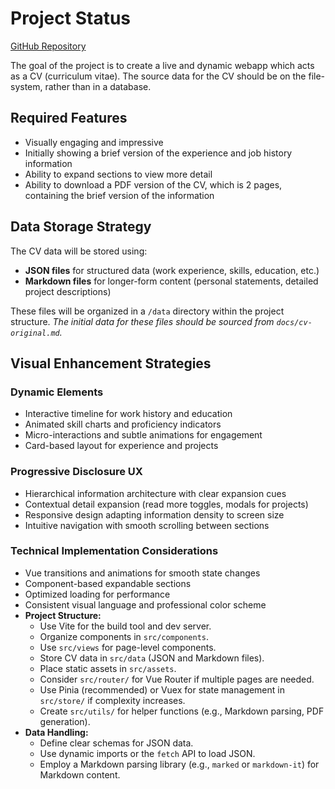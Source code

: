 # Project Status

[GitHub Repository](https://github.com/levofski/live-cv)

The goal of the project is to create a live and dynamic webapp which acts as a CV (curriculum vitae).
The source data for the CV should be on the file-system, rather than in a database.

## Required Features
- Visually engaging and impressive
- Initially showing a brief version of the experience and job history information
- Ability to expand sections to view more detail
- Ability to download a PDF version of the CV, which is 2 pages, containing the brief version of the information

## Data Storage Strategy
The CV data will be stored using:
- **JSON files** for structured data (work experience, skills, education, etc.)
- **Markdown files** for longer-form content (personal statements, detailed project descriptions)

These files will be organized in a `/data` directory within the project structure.
*The initial data for these files should be sourced from `docs/cv-original.md`.*

## Visual Enhancement Strategies
### Dynamic Elements
- Interactive timeline for work history and education
- Animated skill charts and proficiency indicators
- Micro-interactions and subtle animations for engagement
- Card-based layout for experience and projects

### Progressive Disclosure UX
- Hierarchical information architecture with clear expansion cues
- Contextual detail expansion (read more toggles, modals for projects)
- Responsive design adapting information density to screen size
- Intuitive navigation with smooth scrolling between sections

### Technical Implementation Considerations
- Vue transitions and animations for smooth state changes
- Component-based expandable sections
- Optimized loading for performance
- Consistent visual language and professional color scheme
- **Project Structure:**
    - Use Vite for the build tool and dev server.
    - Organize components in `src/components`.
    - Use `src/views` for page-level components.
    - Store CV data in `src/data` (JSON and Markdown files).
    - Place static assets in `src/assets`.
    - Consider `src/router/` for Vue Router if multiple pages are needed.
    - Use Pinia (recommended) or Vuex for state management in `src/store/` if complexity increases.
    - Create `src/utils/` for helper functions (e.g., Markdown parsing, PDF generation).
- **Data Handling:**
    - Define clear schemas for JSON data.
    - Use dynamic imports or the `fetch` API to load JSON.
    - Employ a Markdown parsing library (e.g., `marked` or `markdown-it`) for Markdown content.